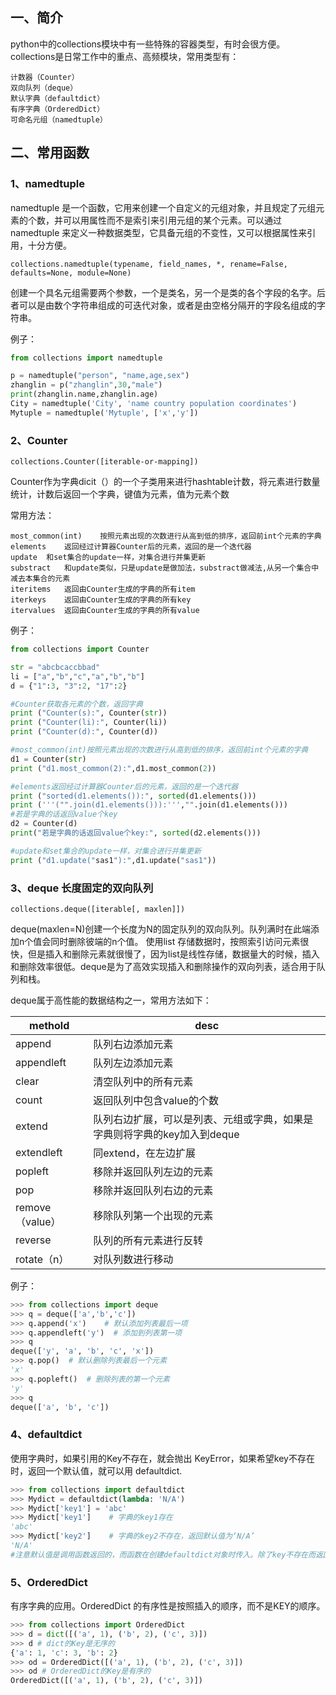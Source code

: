 ## 一、简介
python中的collections模块中有一些特殊的容器类型，有时会很方便。
collections是日常工作中的重点、高频模块，常用类型有：

    计数器（Counter）
    双向队列（deque）
    默认字典（defaultdict）
    有序字典（OrderedDict）
    可命名元组（namedtuple）

## 二、常用函数
### 1、namedtuple
namedtuple 是一个函数，它用来创建一个自定义的元组对象，并且规定了元组元素的个数，并可以用属性而不是索引来引用元组的某个元素。可以通过 namedtuple 来定义一种数据类型，它具备元组的不变性，又可以根据属性来引用，十分方便。

    collections.namedtuple(typename, field_names, *, rename=False, defaults=None, module=None)

创建一个具名元组需要两个参数，一个是类名，另一个是类的各个字段的名字。后者可以是由数个字符串组成的可迭代对象，或者是由空格分隔开的字段名组成的字符串。

例子：
```python
from collections import namedtuple

p = namedtuple("person", "name,age,sex")
zhanglin = p("zhanglin",30,"male")
print(zhanglin.name,zhanglin.age)
City = namedtuple('City', 'name country population coordinates')
Mytuple = namedtuple('Mytuple', ['x','y'])
```

### 2、Counter
    collections.Counter([iterable-or-mapping])
Counter作为字典dicit（）的一个子类用来进行hashtable计数，将元素进行数量统计，计数后返回一个字典，键值为元素，值为元素个数

常用方法：

    most_common(int)	按照元素出现的次数进行从高到低的排序，返回前int个元素的字典
    elements	返回经过计算器Counter后的元素，返回的是一个迭代器
    update	和set集合的update一样，对集合进行并集更新
    substract	和update类似，只是update是做加法，substract做减法,从另一个集合中减去本集合的元素
    iteritems	返回由Counter生成的字典的所有item
    iterkeys	返回由Counter生成的字典的所有key
    itervalues	返回由Counter生成的字典的所有value

例子：
```python
from collections import Counter

str = "abcbcaccbbad"
li = ["a","b","c","a","b","b"]
d = {"1":3, "3":2, "17":2}

#Counter获取各元素的个数，返回字典
print ("Counter(s):", Counter(str))
print ("Counter(li):", Counter(li))
print ("Counter(d):", Counter(d))

#most_common(int)按照元素出现的次数进行从高到低的排序，返回前int个元素的字典
d1 = Counter(str)
print ("d1.most_common(2):",d1.most_common(2))

#elements返回经过计算器Counter后的元素，返回的是一个迭代器
print ("sorted(d1.elements()):", sorted(d1.elements()))
print ('''("".join(d1.elements())):''',"".join(d1.elements()))
#若是字典的话返回value个key
d2 = Counter(d)
print("若是字典的话返回value个key:", sorted(d2.elements()))

#update和set集合的update一样，对集合进行并集更新
print ("d1.update("sas1"):",d1.update("sas1"))
```

### 3、deque 长度固定的双向队列
    collections.deque([iterable[, maxlen]])
deque(maxlen=N)创建一个长度为N的固定队列的双向队列。队列满时在此端添加n个值会同时删除彼端的n个值。
使用list 存储数据时，按照索引访问元素很快，但是插入和删除元素就很慢了，因为list是线性存储，数据量大的时候，插入和删除效率很低。deque是为了高效实现插入和删除操作的双向列表，适合用于队列和栈。

deque属于高性能的数据结构之一，常用方法如下：

| methold         | desc                                                                     |
| --------------- | ------------------------------------------------------------------------ |
| append          | 队列右边添加元素                                                         |
| appendleft      | 队列左边添加元素                                                         |
| clear           | 清空队列中的所有元素                                                     |
| count           | 返回队列中包含value的个数                                                |
| extend          | 队列右边扩展，可以是列表、元组或字典，如果是字典则将字典的key加入到deque |
| extendleft      | 同extend，在左边扩展                                                     |
| popleft         | 移除并返回队列左边的元素                                                 |
| pop             | 移除并返回队列右边的元素                                                 |
| remove（value） | 移除队列第一个出现的元素                                                 |
| reverse         | 队列的所有元素进行反转                                                   |
| rotate（n）     | 对队列数进行移动                                                         |

例子：
```python
>>> from collections import deque
>>> q = deque(['a','b','c'])
>>> q.append('x')    # 默认添加列表最后一项
>>> q.appendleft('y')  # 添加到列表第一项
>>> q
deque(['y', 'a', 'b', 'c', 'x'])
>>> q.pop()  # 默认删除列表最后一个元素
'x'
>>> q.popleft()  # 删除列表的第一个元素
'y'
>>> q
deque(['a', 'b', 'c'])
```

### 4、defaultdict
使用字典时，如果引用的Key不存在，就会抛出 KeyError，如果希望key不存在时，返回一个默认值，就可以用 defaultdict.

```python
>>> from collections import defaultdict
>>> Mydict = defaultdict(lambda: 'N/A')
>>> Mydict['key1'] = 'abc'
>>> Mydict['key1']    # 字典的key1存在
'abc'
>>> Mydict['key2']    # 字典的key2不存在，返回默认值为‘N/A’
'N/A'
#注意默认值是调用函数返回的，而函数在创建defaultdict对象时传入。除了key不存在而返回默认值，其他功能与普通字典无异
```

### 5、OrderedDict
有序字典的应用。OrderedDict 的有序性是按照插入的顺序，而不是KEY的顺序。
```python
>>> from collections import OrderedDict
>>> d = dict([('a', 1), ('b', 2), ('c', 3)])
>>> d # dict的Key是无序的
{'a': 1, 'c': 3, 'b': 2}
>>> od = OrderedDict([('a', 1), ('b', 2), ('c', 3)])
>>> od # OrderedDict的Key是有序的
OrderedDict([('a', 1), ('b', 2), ('c', 3)])
```

